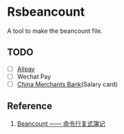 # Rsbeancount

A tool to make the beancount file.

## TODO

- [ ] [Alipay](https://www.alipay.com/)
- [ ] Wechat Pay
- [ ] [China Merchants Bank](http://www.cmbchina.com/)(Salary card)

## Reference

1. [Beancount —— 命令行复式簿记](https://wzyboy.im/post/1063.html)
